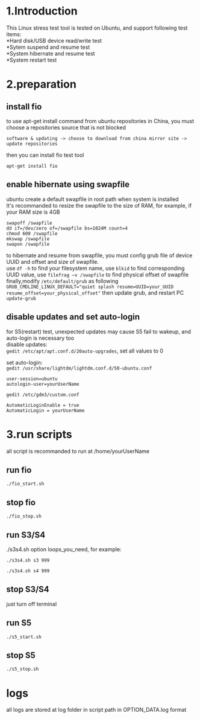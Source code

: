# 1.Introduction
This Linux stress test tool is tested on Ubuntu, and support following test items:  
  *Hard disk/USB device read/write test  
  *Sytem suspend and resume test  
  *System hibernate and resume test  
  *System restart test  

# 2.preparation
## install fio  
to use apt-get install command from ubuntu repositories in China, you must choose a repositories source that is not blocked  
```
software & updating -> choose to download from china mirror site -> update repositories  
```
then you can install fio test tool  
```
apt-get install fio
```
## enable hibernate using swapfile  
ubuntu create a default swapfile in root path when system is installed    
It's recommanded to resize the swapfile to the size of RAM, for example, if your RAM size is 4GB 
```
swapoff /swapfile  
dd if=/dev/zero of=/swapfile bs=1024M count=4  
chmod 600 /swapfile  
mkswap /swapfile  
swapon /swapfile  
```
to hibernate and resume from swapfile, you must config grub file of device UUID and offset and size of swapfile.   
use `df -h` to find your filesystem name, use `blkid` to find corresponding UUID value, use `filefrag –v /swapfile` to find physical offset of swapfile
finally,modify `/etc/default/grub` as following
`GRUB_CMDLINE_LINUX_DEFAULT="quiet splash resume=UUID=your_UUID resume_offset=your_physical_offset"`
then update grub, and restart PC
`update-grub`

## disable updates and set auto-login
for S5(restart) test, unexpected updates may cause S5 fail to wakeup, and auto-login is necessary too  
disable updates:  
`gedit /etc/apt/apt.conf.d/20auto-upgrades`, set all values to 0

set auto-login:  
`gedit /usr/share/lightdm/lightdm.conf.d/50-ubuntu.conf`
```
user-session=ubuntu  
autologin-user=yourUserName  
```
`gedit /etc/gdm3/custom.conf`  
```
AutomaticLoginEnable = true  
AutomaticLogin = yourUserName  
```
# 3.run scripts
all script is recommanded to run at /home/yourUserName
## run fio
```
./fio_start.sh
```
## stop fio
```
./fio_stop.sh
```
## run S3/S4
./s3s4.sh option loops_you_need, for example:
```
./s3s4.sh s3 999
```
```
./s3s4.sh s4 999
```
## stop S3/S4
just turn off terminal
## run S5
```
./s5_start.sh
```
## stop S5
```
./s5_stop.sh
```
# logs
all logs are stored at log folder in script path in OPTION_DATA.log format
